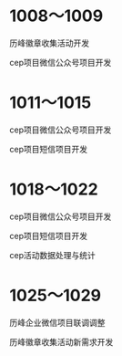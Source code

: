 # 1008～1009

历峰徽章收集活动开发

cep项目微信公众号项目开发

# 1011～1015

cep项目微信公众号项目开发

cep项目短信项目开发

# 1018～1022

cep项目微信公众号项目开发

cep项目短信项目开发

cep活动数据处理与统计

# 1025～1029

历峰企业微信项目联调调整

历峰徽章收集活动新需求开发
